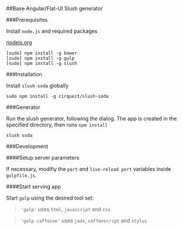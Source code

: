 ##Base Angular/Flat-UI Slush generator


###Prerequisites

Install `node.js` and required packages

[nodejs.org](http://nodejs.org)

    [sudo] npm install -g bower
    [sudo] npm install -g gulp
    [sudo] npm install -g slush

###Installation

Install `slush-soda` globally

    sudo npm install -g cirqueit/slush-soda

###Generator

Run the slush generator, following the dialog.
The app is created in the specified directory, then runs `npm install`

    slush soda

###Development

####Setup server parameters

If necessary, modifiy the `port` and `live-reload port` variables inside `gulpfile.js`.


####Start serving app

Start `gulp` using the desired tool set:

> `'gulp'` uses `html`, `javascript` and `css`

> `'gulp caffeine'` uses `jade`, `coffeescript` and `stylus`


